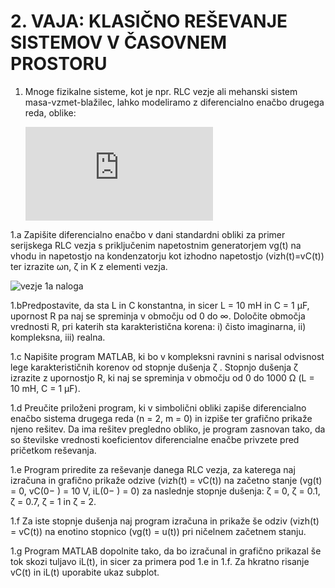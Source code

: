 # 2. VAJA: KLASIČNO REŠEVANJE SISTEMOV V ČASOVNEM PROSTORU 

1. Mnoge fizikalne sisteme, kot je npr. RLC vezje ali mehanski sistem masa-vzmet-blažilec,
   lahko modeliramo z diferencialno enačbo drugega reda, oblike: 
		
	![first equation](http://latex.codecogs.com/gif.latex?%5Cfrac%7Bd%5E%7B2%7D%20y%28t%29%20%7D%7Bdt%5E%7B2%7D%7D%20&plus;%202%5Czeta%20%5Comega%20_%7Bn%7D%5Cfrac%7Bdy%28t%29%7D%7Bdt%7D&plus;%5Comega%20_%7Bn%7D%5E%7B2%7Dy%28t%29%20%3D%20Kx%28t%29)
	
1.a Zapišite diferencialno enačbo v dani standardni obliki za primer serijskega RLC vezja
s priključenim napetostnim generatorjem vg(t) na vhodu in napetostjo na kondenzatorju
kot izhodno napetostjo (vizh(t)=vC(t)) ter izrazite ωn, ζ in K z elementi vezja. 

   ![vezje 1a naloga](https://user-images.githubusercontent.com/4838487/32341679-78037378-bffe-11e7-99b3-617f72871346.png)

1.bPredpostavite, da sta L in C konstantna, in sicer L = 10 mH in C = 1 µF, upornost R pa
 naj se spreminja v območju od 0 do ∞. Določite območja vrednosti R, pri katerih sta
 karakteristična korena: i) čisto imaginarna, ii) kompleksna, iii) realna.
 
1.c Napišite program MATLAB, ki bo v kompleksni ravnini s narisal odvisnost lege
karakterističnih korenov od stopnje dušenja ζ . Stopnjo dušenja ζ izrazite z upornostjo
R, ki naj se spreminja v območju od 0 do 1000 Ω (L = 10 mH, C = 1 µF).

1.d Preučite priloženi program, ki v simbolični obliki zapiše diferencialno enačbo sistema
drugega reda (n = 2, m = 0) in izpiše ter grafično prikaže njeno rešitev. Da ima rešitev
pregledno obliko, je program zasnovan tako, da so številske vrednosti koeficientov
diferencialne enačbe privzete pred pričetkom reševanja.

1.e Program priredite za reševanje danega RLC vezja, za katerega naj izračuna in grafično
prikaže odzive (vizh(t) = vC(t)) na začetno stanje (vg(t) = 0, vC(0−
) = 10 V, iL(0−
) = 0) za
naslednje stopnje dušenja: ζ = 0, ζ = 0.1, ζ = 0.7, ζ = 1 in ζ = 2.

1.f Za iste stopnje dušenja naj program izračuna in prikaže še odziv (vizh(t) = vC(t)) na
enotino stopnico (vg(t) = u(t)) pri ničelnem začetnem stanju.

1.g Program MATLAB dopolnite tako, da bo izračunal in grafično prikazal še tok skozi
 tuljavo iL(t), in sicer za primera pod 1.e in 1.f. Za hkratno risanje vC(t) in iL(t)
 uporabite ukaz subplot. 
